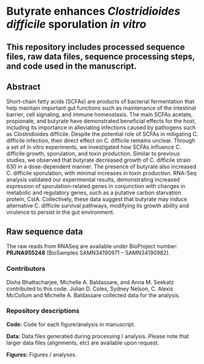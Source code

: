 # Butyrate enhances *Clostridioides difficile* sporulation *in vitro*
## This repository includes processed sequence files, raw data files, sequence processing steps, and code used in the manuscript.
## Abstract

Short-chain fatty acids (SCFAs) are products of bacterial fermentation that help maintain important gut functions such as maintenance of the intestinal barrier, cell signaling, and immune homeostasis. The main SCFAs acetate, propionate, and butyrate have demonstrated beneficial effects for the host, including its importance in alleviating infections caused by pathogens such as Clostridioides difficile. Despite the potential role of SCFAs in mitigating C. difficile infection, their direct effect on C. difficile remains unclear. Through a set of in vitro experiments, we investigated how SCFAs influence C. difficile growth, sporulation, and toxin production. Similar to previous studies, we observed that butyrate decreased growth of C. difficile strain 630 in a dose-dependent manner. The presence of butyrate also increased C. difficile sporulation, with minimal increases in toxin production. RNA-Seq analysis validated our experimental results, demonstrating increased expression of sporulation-related genes in conjunction with changes in metabolic and regulatory genes, such as a putative carbon starvation protein, CstA. Collectively, these data suggest that butyrate may induce alternative C. difficile survival pathways, modifying its growth ability and virulence to persist in the gut environment.

## Raw sequence data

The raw reads from RNASeq are available under BioProject number: **PRJNA955248** (BioSamples SAMN34190971 – SAMN34190982). 

### Contributors

Disha Bhattacharjee, Michelle A. Baldassare, and Anna M. Seekatz contributed to this code. 
Julian D. Coles, Sydney Nelson, C. Alexis McCollum and Michelle A. Baldassare collected data for the analysis.

### Repository descriptions

**Code:** Code for each figure/analysis in manuscript.

**Data:** Data files generated during processing / analysis. Please note that larger data files (alignments, etc) are available upon request.

**Figures:** Figures / analyses. 
